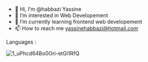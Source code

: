 - 👋 Hi, I’m @habbazi Yassine
- 👀 I’m interested in Web Developement
- 🌱 I’m currently learning frontend web developement
- 📫 How to reach me yassinehabbazi@hotmail.com

Languages :


![1_uPhcd64Bo0Ori-etGi1RfQ](https://user-images.githubusercontent.com/86797959/170894492-9a4a4d39-c941-44c1-803e-7642cc588664.png)
